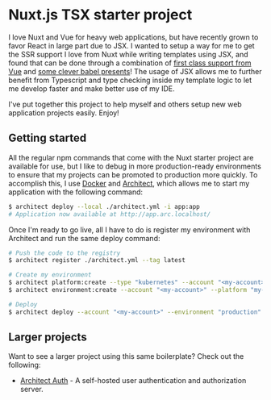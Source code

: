 # Nuxt.js TSX starter project

I love Nuxt and Vue for heavy web applications, but have recently grown to favor React in large part due to JSX. I wanted to setup a way for me to get the SSR support I love from Nuxt while writing templates using JSX, and found that can be done through a combination of [first class support from Vue](https://vuejs.org/v2/guide/render-function.html#JSX) and [some clever babel presents](https://github.com/vuejs/jsx)! The usage of JSX allows me to further benefit from Typescript and type checking inside my template logic to let me develop faster and make better use of my IDE.

I've put together this project to help myself and others setup new web application projects easily. Enjoy!

## Getting started

All the regular npm commands that come with the Nuxt starter project are available for use, but I like to debug in more production-ready environments to ensure that my projects can be promoted to production more quickly. To accomplish this, I use [Docker](https://www.docker.com/) and [Architect](http://docs.architect.io/), which allows me to start my application with the following command:

```sh
$ architect deploy --local ./architect.yml -i app:app
# Application now available at http://app.arc.localhost/
```

Once I'm ready to go live, all I have to do is register my environment with Architect and run the same deploy command:

```sh
# Push the code to the registry
$ architect register ./architect.yml --tag latest

# Create my environment
$ architect platform:create --type "kubernetes" --account "<my-account>" my-platform
$ architect environment:create --account "<my-account>" --platform "my-platform" production

# Deploy
$ architect deploy --account "<my-account>" --environment "production" davidthor/nuxt-tsx-starter:latest
```

## Larger projects

Want to see a larger project using this same boilerplate? Check out the following:

- [Architect Auth](https://github.com/architect-team/architect-auth) - A self-hosted user authentication and authorization server.
